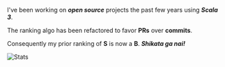 <!--- top commit numnber: 12749 -->

I've been working on ***open source*** projects the past few years using ***Scala 3***.

The ranking algo has been refactored to favor **PRs** over **commits**.

Consequently my prior ranking of **S** is now a **B**. ***Shikata ga nai!***

![Stats](https://github-readme-stats.vercel.app/api?username=objektwerks&show_icons=true&hide_border=true)
 
